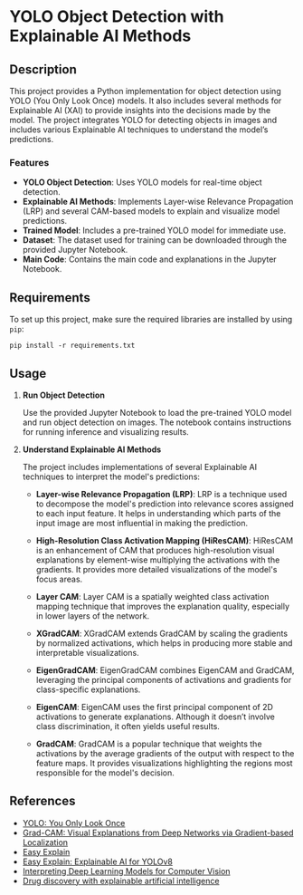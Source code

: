 # YOLO Object Detection with Explainable AI Methods

## Description

This project provides a Python implementation for object detection using YOLO (You Only Look Once) models. It also includes several methods for Explainable AI (XAI) to provide insights into the decisions made by the model. The project integrates YOLO for detecting objects in images and includes various Explainable AI techniques to understand the model’s predictions.

### Features

-   **YOLO Object Detection**: Uses YOLO models for real-time object detection.
-   **Explainable AI Methods**: Implements Layer-wise Relevance Propagation (LRP) and several CAM-based models to explain and visualize model predictions.
-   **Trained Model**: Includes a pre-trained YOLO model for immediate use.
-   **Dataset**: The dataset used for training can be downloaded through the provided Jupyter Notebook.
-   **Main Code**: Contains the main code and explanations in the Jupyter Notebook.

## Requirements

To set up this project, make sure the required libraries are installed by using `pip`:

`pip install -r requirements.txt`

## Usage

1. **Run Object Detection**

    Use the provided Jupyter Notebook to load the pre-trained YOLO model and run object detection on images. The notebook contains instructions for running inference and visualizing results.

2. **Understand Explainable AI Methods**

    The project includes implementations of several Explainable AI techniques to interpret the model's predictions:

    - **Layer-wise Relevance Propagation (LRP)**: LRP is a technique used to decompose the model's prediction into relevance scores assigned to each input feature. It helps in understanding which parts of the input image are most influential in making the prediction.

    - **High-Resolution Class Activation Mapping (HiResCAM)**: HiResCAM is an enhancement of CAM that produces high-resolution visual explanations by element-wise multiplying the activations with the gradients. It provides more detailed visualizations of the model's focus areas.

    - **Layer CAM**: Layer CAM is a spatially weighted class activation mapping technique that improves the explanation quality, especially in lower layers of the network.

    - **XGradCAM**: XGradCAM extends GradCAM by scaling the gradients by normalized activations, which helps in producing more stable and interpretable visualizations.

    - **EigenGradCAM**: EigenGradCAM combines EigenCAM and GradCAM, leveraging the principal components of activations and gradients for class-specific explanations.

    - **EigenCAM**: EigenCAM uses the first principal component of 2D activations to generate explanations. Although it doesn’t involve class discrimination, it often yields useful results.

    - **GradCAM**: GradCAM is a popular technique that weights the activations by the average gradients of the output with respect to the feature maps. It provides visualizations highlighting the regions most responsible for the model's decision.

## References

-   [YOLO: You Only Look Once](https://arxiv.org/abs/1506.02640)
-   [Grad-CAM: Visual Explanations from Deep Networks via Gradient-based Localization](https://arxiv.org/abs/1610.02391)
-   [Easy Explain](https://github.com/stavrostheocharis/easy_explain)
-   [Easy Explain: Explainable AI for YOLOv8](https://towardsai.net/p/machine-learning/easy-explain-explainable-ai-for-yolov8)
-   [Interpreting Deep Learning Models for Computer Vision](https://medium.com/google-developer-experts/interpreting-deep-learning-models-for-computer-vision-f95683e23c1d)
-   [Drug discovery with explainable artificial intelligence](https://www.nature.com/articles/s42256-020-00236-4)
